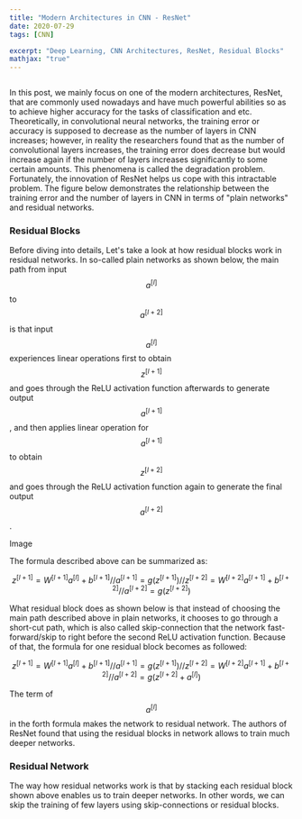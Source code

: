 ```yaml
---
title: "Modern Architectures in CNN - ResNet"
date: 2020-07-29
tags: [CNN]

excerpt: "Deep Learning, CNN Architectures, ResNet, Residual Blocks"
mathjax: "true"
---
```

<img src="{{ site.url }}{{ site.baseurl }}/images/classical_cnn/header_img.jpeg" alt="">

In this post, we mainly focus on one of the modern architectures, ResNet, that are commonly used nowadays and have much powerful abilities so as to achieve higher accuracy for the tasks of classification and etc. Theoretically, in convolutional neural networks, the training error or accuracy is supposed to decrease as the number of layers in CNN increases; however, in reality the researchers found that as the number of convolutional layers increases, the training error does decrease but would increase again if the number of layers increases significantly to some certain amounts. This phenomena is called the degradation problem. Fortunately, the innovation of ResNet helps us cope with this intractable problem. The figure below demonstrates the relationship between the training error and the number of layers in CNN in terms of "plain networks" and residual networks.



### Residual Blocks
Before diving into details, Let's take a look at how residual blocks work in residual networks. In so-called plain networks as shown below, the main path from input $$a^{[l]}$$ to $$a^{[l+2]}$$ is that  input $$a^{[l]}$$ experiences linear operations first to obtain $$z^{[l+1]}$$ and goes through the ReLU activation function afterwards to generate output $$a^{[l+1]}$$, and then applies linear operation for $$a^{[l+1]}$$ to obtain $$z^{[l+2]}$$ and goes through the ReLU activation function again to generate the final output $$a^{[l+2]}$$.

Image

The formula described above can be summarized as:

$$z^{[l+1]}=W^{[l+1]}a^{[l]}+b^{[l+1]}//
a^{[l+1]}=g(z^{[l+1]})//
z^{[l+2]}=W^{[l+2]}a^{[l+1]}+b^{[l+2]}//
a^{[l+2]}=g(z^{[l+2]})$$

What residual block does as shown below is that instead of choosing the main path described above in plain networks, it chooses to go through a short-cut path, which is also called skip-connection that the network fast-forward/skip to right before the second ReLU activation function. Because of that, the formula for one residual block becomes as followed:

$$z^{[l+1]}=W^{[l+1]}a^{[l]}+b^{[l+1]}//
a^{[l+1]}=g(z^{[l+1]})//
z^{[l+2]}=W^{[l+2]}a^{[l+1]}+b^{[l+2]}//
a^{[l+2]}=g(z^{[l+2]}+a^{[l]})$$

The term of $$a^{[l]}$$ in the forth formula makes the network to residual network. The authors of ResNet found that using the residual blocks in network allows to train much deeper networks.

### Residual Network
The way how residual networks work is that by stacking each residual block shown above enables us to train deeper networks. In other words, we can skip the training of few layers using skip-connections or residual blocks.
